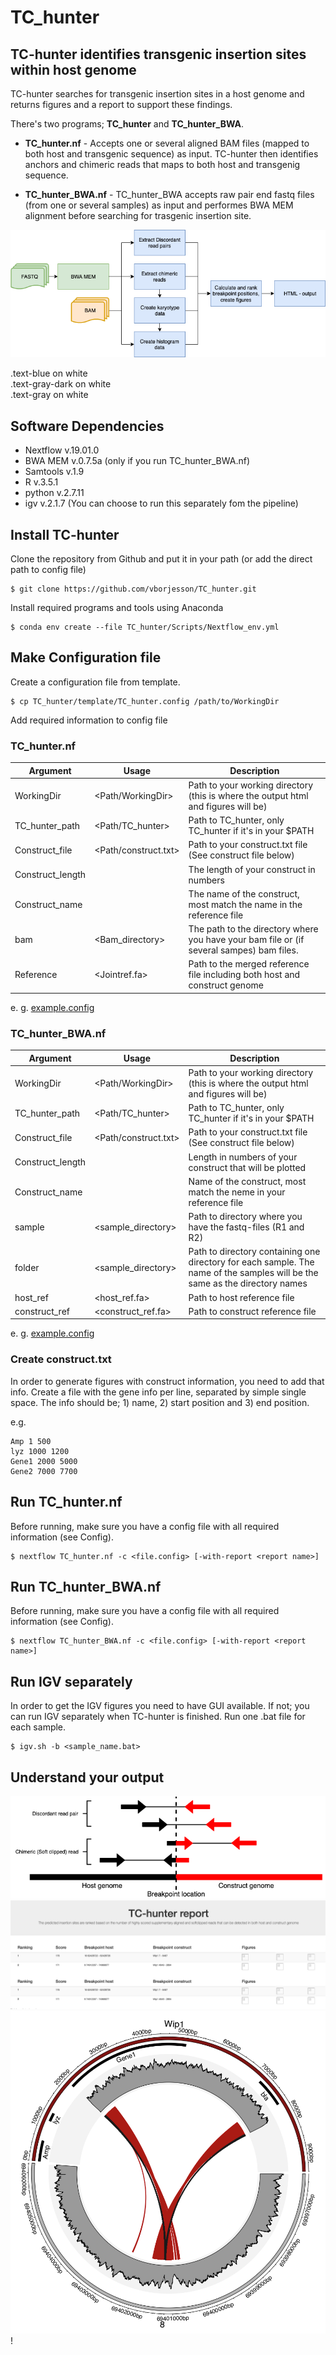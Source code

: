 # TC_hunter

## TC-hunter identifies transgenic insertion sites within host genome

TC-hunter searches for transgenic insertion sites in a host genome and returns figures and a report to support these findings. 

There's two programs; **TC_hunter** and **TC_hunter_BWA**. 

* **TC_hunter.nf** -
Accepts one or several aligned BAM files (mapped to both host and transgenic sequence) as input. 
TC-hunter then identifies anchors and chimeric reads that maps to both host and transgenig sequence.    

* **TC_hunter_BWA.nf** -
TC_hunter_BWA accepts raw pair end fastq files (from one or several samples) as input and performes BWA MEM alignment before searching for trasgenic insertion site.       

![](Plots/TC_hunter_pipeline.png)

<div class="text-blue mb-2">
  .text-blue on white
</div>
<div class="text-gray-dark mb-2">
  .text-gray-dark on white
</div>
<div class="text-gray mb-2">
  .text-gray on white
</div>



## Software Dependencies

* Nextflow v.19.01.0          		           		     
* BWA MEM v.0.7.5a (only if you run TC_hunter_BWA.nf)              	         		
* Samtools v.1.9                	   	    		
* R v.3.5.1          			      
* python v.2.7.11        					             	        	    	
* igv v.2.1.7 (You can choose to run this separately fom the pipeline)        	          			

## Install TC-hunter 

Clone the repository from Github and put it in your path (or add the direct path to config file) 
```
$ git clone https://github.com/vborjesson/TC_hunter.git
```

Install required programs and tools using Anaconda
```
$ conda env create --file TC_hunter/Scripts/Nextflow_env.yml
```

## Make Configuration file 

Create a configuration file from template.
```
$ cp TC_hunter/template/TC_hunter.config /path/to/WorkingDir 
```

Add required information to config file
### TC_hunter.nf

| Argument  | Usage | Description |
| ------------- | ------------- | ------------- |
|  WorkingDir | <Path/WorkingDir>  | Path to your working directory (this is where the output html and figures will be) |
| TC_hunter_path  | <Path/TC_hunter>  | Path to TC_hunter, only TC_hunter if it's in your $PATH |
| Construct_file  | <Path/construct.txt>  | Path to your construct.txt file (See construct file below) |
| Construct_length  | <Length>  | The length of your construct in numbers |
| Construct_name  | <Name>  | The name of the construct, most match the name in the reference file |
| bam | <Bam_directory> | The path to the directory where you have your bam file or (if several sampes) bam files. |
| Reference | <Jointref.fa> | Path to the merged reference file including both host and construct genome |

e. g. [example.config](https://github.com/vborjesson/TC_hunter/blob/master/template/tchunter_example.config)

### TC_hunter_BWA.nf


| Argument  | Usage | Description |
| ------------- | ------------- | ------------- |
|  WorkingDir | <Path/WorkingDir>  | Path to your working directory (this is where the output html and figures will be) |
| TC_hunter_path  | <Path/TC_hunter>  | Path to TC_hunter, only TC_hunter if it's in your $PATH |
| Construct_file  | <Path/construct.txt>  | Path to your construct.txt file (See construct file below) |
| Construct_length  | <Length>  | Length in numbers of your construct that will be plotted |
| Construct_name  | <Name>  | Name of the construct, most match the neme in your reference file |
| sample | <sample_directory> | Path to directory where you have the fastq-files (R1 and R2) |
| folder | <sample_directory> | Path to directory containing one directory for each sample. The name of the samples will be the same as the directory names |
| host_ref | <host_ref.fa> | Path to host reference file |
| construct_ref | <construct_ref.fa> | Path to construct reference file |

e. g. [example.config](https://github.com/vborjesson/TC_hunter/blob/master/template/tchunter_BWA_example.config)

### Create construct.txt

In order to generate figures with construct information, you need to add that info. 
Create a file with the gene info per line, separated by simple single space. The info should be; 1) name, 2) start position and 3) end position. 

e.g.
```   
Amp 1 500   
lyz 1000 1200       
Gene1 2000 5000		      
Gene2 7000 7700	     		
```


## Run TC_hunter.nf

Before running, make sure you have a config file with all required information (see Config).  


```
$ nextflow TC_hunter.nf -c <file.config> [-with-report <report name>]
```

## Run TC_hunter_BWA.nf

Before running, make sure you have a config file with all required information (see Config).  


```
$ nextflow TC_hunter_BWA.nf -c <file.config> [-with-report <report name>]
```

## Run IGV separately 

In order to get the IGV figures you need to have GUI available. If not; you can run IGV separately when TC-hunter is finished. Run one .bat file for each sample.

```
$ igv.sh -b <sample_name.bat>
``` 

## Understand your output 

![](Plots/softclipped.png)
![](Plots/tc_hunter_out.png)
![](Plots/circlize.png)!

